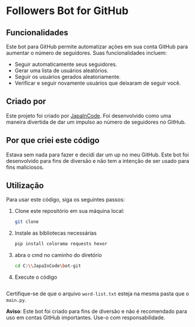 # Followers Bot for GitHub

## Funcionalidades

Este bot para GitHub permite automatizar ações em sua conta GitHub para aumentar o número de seguidores. Suas funcionalidades incluem:

- Seguir automaticamente seus seguidores.
- Gerar uma lista de usuários aleatórios.
- Seguir os usuários gerados aleatoriamente.
- Verificar e seguir novamente usuários que deixaram de seguir você.

## Criado por

Este projeto foi criado por [JapaInCode](https://github.com/JapaInCode). Foi desenvolvido como uma maneira divertida de dar um impulso ao número de seguidores no GitHub.

## Por que criei este código

Estava sem nada para fazer e decidi dar um up no meu GitHub. Este bot foi desenvolvido para fins de diversão e não tem a intenção de ser usado para fins maliciosos.

## Utilização

Para usar este código, siga os seguintes passos:

1. Clone este repositório em sua máquina local:
   ```bash
   git clone
2. Instale as bibliotecas necessárias
   ```bash
   pip install colorama requests hexor
3. abra o cmd no caminho do diretório
   ```bash
   cd C:\\JapaInCode\bot-git
4. Execute o código
   ```python main.py

Certifique-se de que o arquivo `word-list.txt` esteja na mesma pasta que o `main.py`.

**Aviso**: Este bot foi criado para fins de diversão e não é recomendado para uso em contas GitHub importantes. Use-o com responsabilidade.



